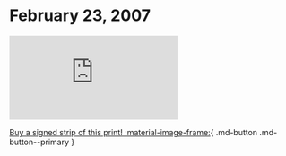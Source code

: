 # February 23, 2007

![](https://www.achewood.com/comic.php?date=02232007)

[Buy a signed strip of this print! :material-image-frame:](https://achewood-holiday-pop-up.myshopify.com/products/strip#02232007){ .md-button .md-button--primary }

